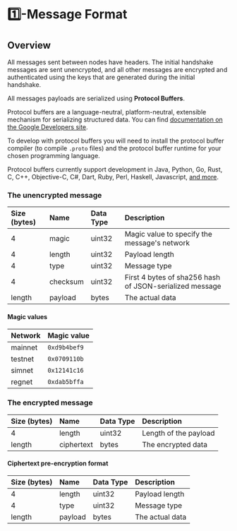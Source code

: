 # 1️⃣-Message Format

## Overview

All messages sent between nodes have headers. The initial handshake messages are sent unencrypted, and all other messages are encrypted and authenticated using the keys that are generated during the initial handshake.

All messages payloads are serialized using **Protocol Buffers**.

Protocol buffers are a language-neutral, platform-neutral, extensible mechanism for serializing structured data. You can find [documentation on the Google Developers site](https://developers.google.com/protocol-buffers/).

To develop with protocol buffers you will need to install the protocol buffer compiler \(to compile `.proto` files\) and the protocol buffer runtime for your chosen programming language.

Protocol buffers currently support development in Java, Python, Go, Rust, C, C++, Objective-C, C\#, Dart, Ruby, Perl, Haskell, Javascript, [and more](https://github.com/protocolbuffers/protobuf/blob/master/docs/third_party.md#programming-languages).

### The unencrypted message

| Size \(bytes\) | Name | Data Type | Description |
| :--- | :--- | :--- | :--- |
| 4 | magic | uint32 | Magic value to specify the message's network |
| 4 | length | uint32 | Payload length |
| 4 | type | uint32 | Message type |
| 4 | checksum | uint32 | First 4 bytes of sha256 hash of JSON-serialized message |
| length | payload | bytes | The actual data |

#### Magic values

| Network | Magic value |
| :--- | :--- |
| mainnet | `0xd9b4bef9` |
| testnet | `0x0709110b` |
| simnet | `0x12141c16` |
| regnet | `0xdab5bffa` |

### The encrypted message

| Size \(bytes\) | Name | Data Type | Description |
| :--- | :--- | :--- | :--- |
| 4 | length | uint32 | Length of the payload |
| length | ciphertext | bytes | The encrypted data |

#### Ciphertext pre-encryption format

| Size \(bytes\) | Name | Data Type | Description |
| :--- | :--- | :--- | :--- |
| 4 | length | uint32 | Payload length |
| 4 | type | uint32 | Message type |
| length | payload | bytes | The actual data |

